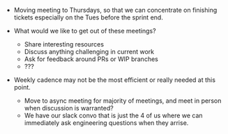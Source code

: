 - Moving meeting to Thursdays, so that we can concentrate on finishing tickets especially on the Tues before the sprint end.
- What would we like to get out of these meetings?
  - Share interesting resources
  - Discuss anything challenging in current work
  - Ask for feedback around PRs or WIP branches
  - ???

- Weekly cadence may not be the most efficient or really needed at this point.
  - Move to async meeting for majority of meetings, and meet in person when discussion is warranted?
  - We have our slack convo that is just the 4 of us where we can immediately ask engineering questions when they arrise.
